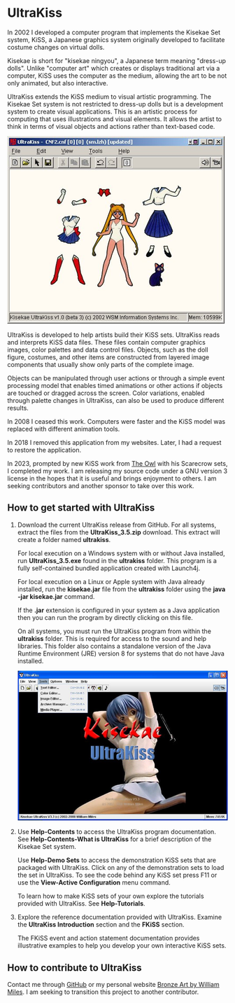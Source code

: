# UltraKiss
In 2002 I developed a computer program that implements the Kisekae Set system, KiSS, a Japanese graphics system originally developed to facilitate costume changes on virtual dolls.  

Kisekae is short for "kisekae ningyou", a Japanese term meaning "dress-up dolls". Unlike "computer art" which creates or displays traditional art via a computer, KiSS uses the computer as the medium, allowing the art to be not only animated, but also interactive. 

UltraKiss extends the KiSS medium to visual artistic programming. The Kisekae Set system is not restricted to dress-up dolls but is a development system to create visual applications.  This is an artistic process for computing that uses illustrations and visual elements. It allows the artist to think in terms of visual objects and actions rather than text-based code.



![Sailor Moon](https://github.com/kisekae/UltraKiss/blob/master/src/Images/intro_03.jpg)



UltraKiss is developed to help artists build their KiSS sets. UltraKiss reads and interprets KiSS data files.  These files contain computer graphics images, color palettes and data control files.  Objects, such as the doll figure, costumes, and other items are constructed from layered image components that usually show only parts of the complete image. 

Objects can be manipulated through user actions or through  a simple event processing model that enables timed animations or other actions if objects are touched or dragged across the screen.  Color variations, enabled through palette changes in UltraKiss, can also be used to produce different results.  

In 2008 I ceased this work. Computers were faster and the KiSS model was replaced with different animation tools.

In 2018 I removed this application from my websites. Later, I had a request to restore the application.

In 2023, prompted by new KiSS work from [The Owl](http://followtheowl.com/) with his Scarecrow sets, I completed my work.  I am releasing my source code under a GNU version 3 license in the hopes that it is useful and brings enjoyment to others.  I am seeking contributors and another sponsor to take over this work.



## How to get started with UltraKiss



1. Download the current UltraKiss release from GitHub.  For all systems, extract the files from the **UltraKiss_3.5.zip** download. This extract will create a folder named **ultrakiss**.

   For local execution on a Windows system with or without Java installed, run **UltraKiss_3.5.exe** found in the **ultrakiss** folder. This program is a fully self-contained bundled application created with Launch4j.

   For local execution on a Linux or Apple system with Java already installed, run the **kisekae.jar** file from the **ultrakiss** folder using the **java -jar kisekae.jar** command.

   If the **.jar** extension is configured in your system as a Java application then you can run the program by directly clicking on this file.

   On all systems, you must run the UltraKiss program from within the **ultrakiss** folder. This is required for access to the sound and help libraries. This folder also contains a standalone version of the Java Runtime Environment (JRE) version 8 for systems that do not have Java installed.

   

   ![](https://github.com/kisekae/UltraKiss/blob/master/src/Images/UltraKiss.jpg)



2. Use **Help-Contents** to access the UltraKiss program documentation. See **Help-Contents-What is UltraKiss** for a brief description of the Kisekae Set system.

   Use **Help-Demo Sets** to access the demonstration KiSS sets that are packaged with UltraKiss. Click on any of the demonstration sets to load the set in UltraKiss. To see the code behind any KiSS set press F11 or use the **View-Active Configuration** menu command.

   To learn how to make KiSS sets of your own explore the tutorials provided with UltraKiss. See **Help-Tutorials**.
   

3. Explore the reference documentation provided with UltraKiss.  Examine the **UltraKiss Introduction** section and the **FKiSS** section.

   The FKiSS event and action statement documentation provides illustrative examples to help you develop your own interactive KiSS sets.

   

## How to contribute to UltraKiss

Contact me through [GitHub](https://github.com/kisekae) or my personal website [Bronze Art by William Miles](https://www.bronzeart.ca).  I am seeking to transition this project to another contributor.

 

